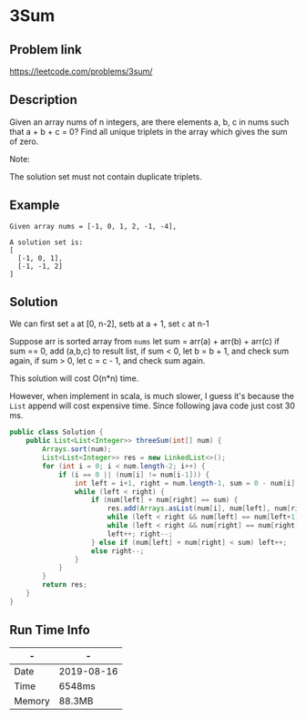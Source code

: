 #  3Sum

## Problem link
https://leetcode.com/problems/3sum/

## Description
Given an array nums of n integers, are there elements a, b, c in nums such that a + b + c = 0? Find all unique triplets in the array which gives the sum of zero.

Note:

The solution set must not contain duplicate triplets.


## Example

```
Given array nums = [-1, 0, 1, 2, -1, -4],

A solution set is:
[
  [-1, 0, 1],
  [-1, -1, 2]
]
```


## Solution
We can first set `a` at [0, n-2],
set`b` at a + 1,
set `c` at n-1

Suppose arr is sorted array from `nums`
let sum = arr(a) + arr(b) + arr(c)
if sum == 0, add (a,b,c) to result list,
if sum < 0, let b = b + 1, and check sum again,
if sum > 0, let c = c - 1, and check sum again.

This solution will cost O(n*n) time.

However, when implement in scala, is much slower,
I guess it's because the `List` append will cost expensive time.
Since following java code just cost 30 ms. 

```java
public class Solution {
    public List<List<Integer>> threeSum(int[] num) {
        Arrays.sort(num);
        List<List<Integer>> res = new LinkedList<>();
        for (int i = 0; i < num.length-2; i++) {
            if (i == 0 || (num[i] != num[i-1])) {
                int left = i+1, right = num.length-1, sum = 0 - num[i];
                while (left < right) {
                    if (num[left] + num[right] == sum) {
                        res.add(Arrays.asList(num[i], num[left], num[right]));
                        while (left < right && num[left] == num[left+1]) left++;
                        while (left < right && num[right] == num[right-1]) right--;
                        left++; right--;
                    } else if (num[left] + num[right] < sum) left++;
                    else right--;
                }
            }
        }
        return res;
    }
}
```

## Run Time Info

\- | \-
------------ | -------------
Date | 2019-08-16
Time | 	6548ms
Memory |  88.3MB	
